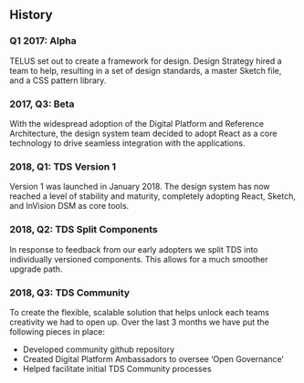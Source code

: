 ## History

### Q1 2017: Alpha

TELUS set out to create a framework for design. Design Strategy hired a team to help, resulting in a set of design standards, a master Sketch file, and a CSS pattern library.

### 2017, Q3: Beta

With the widespread adoption of the Digital Platform and Reference Architecture, the design system team decided to adopt React as a core technology to drive seamless integration with the applications.

### 2018, Q1: TDS Version 1

Version 1 was launched in January 2018. The design system has now reached a level of stability and maturity, completely adopting React, Sketch, and InVision DSM as core tools.

### 2018, Q2: TDS Split Components

In response to feedback from our early adopters we split TDS into individually versioned components. This allows for a much smoother upgrade path.

### 2018, Q3: TDS Community

To create the flexible, scalable solution that helps unlock each teams creativity we had to open up. Over the last 3 months we have put the following pieces in place:

- Developed community github repository
- Created Digital Platform Ambassadors to oversee ‘Open Governance’
- Helped facilitate initial TDS Community processes
